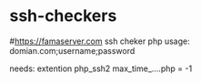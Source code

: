 # ssh-checkers
#https://famaserver.com
ssh cheker php
usage: domian.com;username;password

needs:
extention php_ssh2
max_time_....php = -1
